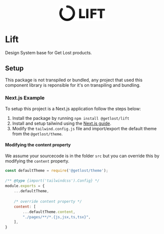 <p align="center">
    <a href="https://lift.getlost.games/" rel="noopener" target="_blank">
        <img width="150" src="./docs/public/logo.svg" alt="Lift logo">
    </a>
</p>

# Lift

Design System base for Get Lost products.

## Setup

This package is not transpiled or bundled, any project that used this component library is reponsible for it's on transpiling and bundling.

### Next.js Example

To setup this project is a Next.js application follow the steps below:

1. Install the package by running `npm install @getlost/lift`
2. Install and setup tailwind using the [Next.js guide](https://tailwindcss.com/docs/guides/nextjs).
3. Modify the `tailwind.config.js` file and import/export the default theme from the `@getlost/theme`.



#### Modifying the content property

We assume your sourcecode is in the folder `src` but you can override this by modifying the `content` property.

```js
const defaultTheme = require('@getlost/theme');

/** @type {import('tailwindcss').Config} */
module.exports = {
    ...defaultTheme,

    /* override content property */
    content: [
        ...defaultTheme.content,
        "./pages/**/*.{js,jsx,ts,tsx}",
    ],
}
```